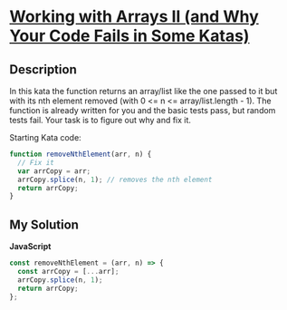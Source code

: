 # [Working with Arrays II (and Why Your Code Fails in Some Katas)](https://www.codewars.com/kata/5a7b3d08fd5777bf6a000121)

## Description

In this kata the function returns an array/list like the one passed to it but with its nth element removed (with 0 <= n <= array/list.length - 1). The function is already written for you and the basic tests pass, but random tests fail. Your task is to figure out why and fix it.

Starting Kata code:

```js
function removeNthElement(arr, n) {
  // Fix it
  var arrCopy = arr;
  arrCopy.splice(n, 1); // removes the nth element
  return arrCopy;
}
```

## My Solution

**JavaScript**

```js
const removeNthElement = (arr, n) => {
  const arrCopy = [...arr];
  arrCopy.splice(n, 1);
  return arrCopy;
};
```
